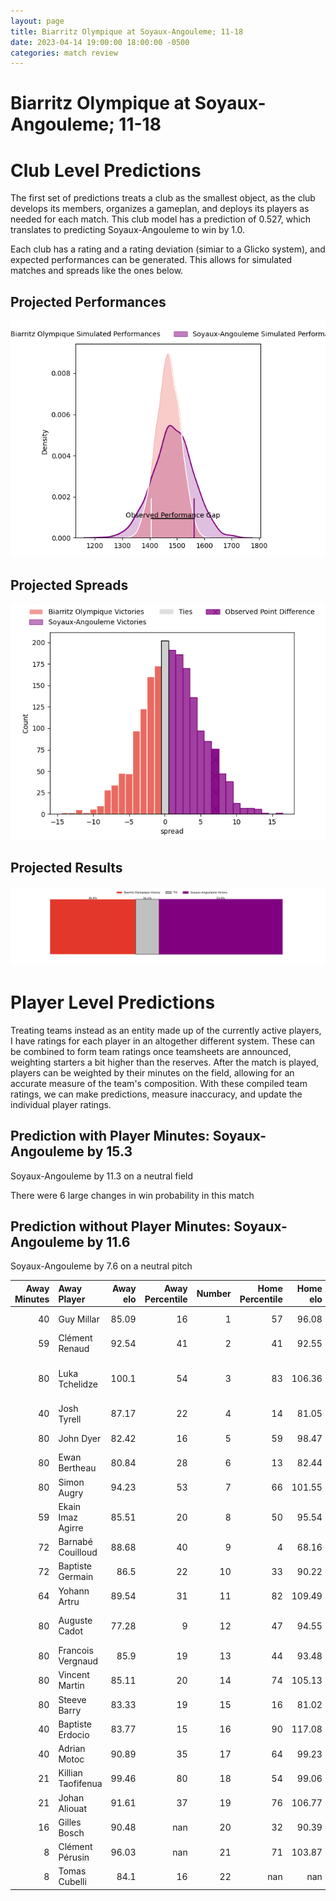 ```yaml
---  
layout: page  
title: Biarritz Olympique at Soyaux-Angouleme; 11-18  
date: 2023-04-14 19:00:00 18:00:00 -0500  
categories: match review  
---
```

# Biarritz Olympique at Soyaux-Angouleme; 11-18

# Club Level Predictions


The first set of predictions treats a club as the smallest object, as the club develops its members, organizes a gameplan, and deploys its players as needed for each match. This club model has a prediction of 0.527, which translates to predicting Soyaux-Angouleme to win by 1.0.

Each club has a rating and a rating deviation (simiar to a Glicko system), and expected performances can be generated. This allows for simulated matches and spreads like the ones below.
## Projected Performances


![Projected Performances](plots/performances_2023-04-14-Soyaux-Angouleme-BiarritzOlympique.png)
## Projected Spreads


![Projected Spreads](plots/spreads_2023-04-14-Soyaux-Angouleme-BiarritzOlympique.png)
## Projected Results


![Projected Results](plots/resultbar_2023-04-14-Soyaux-Angouleme-BiarritzOlympique.png)
# Player Level Predictions


Treating teams instead as an entity made up of the currently active players, I have ratings for each player in an altogether different system. These can be combined to form team ratings once teamsheets are announced, weighting starters a bit higher than the reserves. After the match is played, players can be weighted by their minutes on the field, allowing for an accurate measure of the team's composition. With these compiled team ratings, we can make predictions, measure inaccuracy, and update the individual player ratings.
## Prediction with Player Minutes: Soyaux-Angouleme by 15.3


Soyaux-Angouleme by 11.3 on a neutral field

There were 6 large changes in win probability in this match
## Prediction without Player Minutes: Soyaux-Angouleme by 11.6


Soyaux-Angouleme by 7.6 on a neutral pitch



|   Away Minutes | Away Player        |   Away elo |   Away Percentile |   Number |   Home Percentile |   Home elo | Home Player                      |   Home Minutes |
|---------------:|:-------------------|-----------:|------------------:|---------:|------------------:|-----------:|:---------------------------------|---------------:|
|             40 | Guy Millar         |      85.09 |                16 |        1 |                57 |      96.08 | Khatchik Vartan                  |             52 |
|             59 | Clément Renaud     |      92.54 |                41 |        2 |                41 |      92.55 | Patxi Bidart                     |             62 |
|             80 | Luka Tchelidze     |     100.1  |                54 |        3 |                83 |     106.36 | Michael Masimba Tingini Kumbirai |             54 |
|             40 | Josh Tyrell        |      87.17 |                22 |        4 |                14 |      81.05 | Matt Beukeboom                   |             25 |
|             80 | John Dyer          |      82.42 |                16 |        5 |                59 |      98.47 | Sikeli Nabou                     |             80 |
|             80 | Ewan Bertheau      |      80.84 |                28 |        6 |                13 |      82.44 | Gautier Gibouin                  |             80 |
|             80 | Simon Augry        |      94.23 |                53 |        7 |                66 |     101.55 | Nicolas Martins                  |             80 |
|             59 | Ekain Imaz Agirre  |      85.51 |                20 |        8 |                50 |      95.54 | Matt Va'ai                       |             59 |
|             72 | Barnabé Couilloud  |      88.68 |                40 |        9 |                 4 |      68.16 | Adrien Bau                       |             80 |
|             72 | Baptiste Germain   |      86.5  |                22 |       10 |                33 |      90.22 | Benjamin Botica                  |             78 |
|             64 | Yohann Artru       |      89.54 |                31 |       11 |                82 |     109.49 | Marvin Lestremau                 |             80 |
|             80 | Auguste Cadot      |      77.28 |                 9 |       12 |                47 |      94.55 | Inaki Ayarza Saporta             |             80 |
|             80 | Francois Vergnaud  |      85.9  |                19 |       13 |                44 |      93.48 | Ledua Mau                        |             80 |
|             80 | Vincent Martin     |      85.11 |                20 |       14 |                74 |     105.13 | Maxime Laforgue                  |             80 |
|             80 | Steeve Barry       |      83.33 |                19 |       15 |                16 |      81.02 | Pierre Lafitte                   |             80 |
|             40 | Baptiste Erdocio   |      83.77 |                15 |       16 |                90 |     117.08 | Germain Burgaud                  |             55 |
|             40 | Adrian Motoc       |      90.89 |                35 |       17 |                64 |      99.23 | Omar Odishvili                   |             28 |
|             21 | Killian Taofifenua |      99.46 |                80 |       18 |                54 |      99.06 | Yassin Boutemani                 |             26 |
|             21 | Johan Aliouat      |      91.61 |                37 |       19 |                76 |     106.77 | Yassine Jarmouni                 |             21 |
|             16 | Gilles Bosch       |      90.48 |               nan |       20 |                32 |      90.39 | Ole Avei                         |             18 |
|              8 | Clément Pérusin    |      96.03 |               nan |       21 |                71 |     103.87 | Jacob Botica                     |              2 |
|              8 | Tomas Cubelli      |      84.1  |                16 |       22 |               nan |     nan    | nan                              |            nan |

